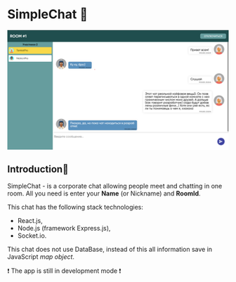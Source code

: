 # SimpleChat 💬
![img.png](client/src/images/img.png)
## Introduction🧐
SimpleChat - is a corporate chat allowing people meet and chatting in one room.
All you need is enter your **Name** (or Nickname) and **RoomId**.

This chat has the following stack technologies:
- React.js,
- Node.js (framework Express.js),
- Socket.io.

This chat does not use DataBase, instead of this all information save in JavaScript *map object*.

❗ The app is still in development mode ❗
